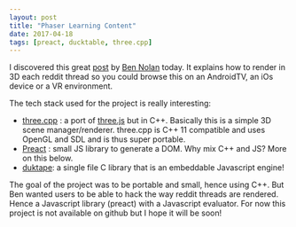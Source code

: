 ```yaml
---
layout: post
title: "Phaser Learning Content"
date: 2017-04-18
tags: [preact, ducktable, three.cpp]
---
```


I discovered this great [post](https://medium.com/@bnolan/translating-sites-into-3d-with-duktape-and-preact-1723ae7264dd) by [Ben Nolan](https://github.com/bnolan?tab=repositories) today. It explains how to render in 3D each reddit thread so you could browse this on an AndroidTV, an iOs device or a VR environment.

The tech stack used for the project is really interesting:

- [three.cpp](https://github.com/jdduke/three_cpp) : a port of [three.js](https://threejs.org/) but in C++. Basically this is a simple 3D scene manager/renderer. three.cpp is C++ 11 compatible and uses OpenGL and SDL and is thus super portable.
- [Preact](https://github.com/developit/preact) : small JS library to generate a DOM. Why mix C++ and JS? More on this below.
- [duktape](http://duktape.org/): a single file C library that is an embeddable Javascript engine!

The goal of the project was to be portable and small, hence using C++. But Ben wanted users to be able to hack the way reddit threads are rendered. Hence a Javascript library (preact) with a Javascript evaluator. For now this project is not available on github but I hope it will be soon!